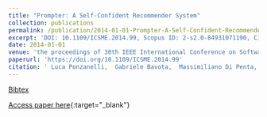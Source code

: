 ```yaml
---
title: "Prompter: A Self-Confident Recommender System"
collection: publications
permalink: /publication/2014-01-01-Prompter-A-Self-Confident-Recommender-System
excerpt: 'DOI: 10.1109/ICSME.2014.99, Scopus ID: 2-s2.0-84931071190, Cited by: 13'
date: 2014-01-01
venue: 'the proceedings of 30th IEEE International Conference on Software Maintenance and Evolution, Victoria, BC, Canada, September 29 - October 3, 2014'
paperurl: 'https://doi.org/10.1109/ICSME.2014.99'
citation: ' Luca Ponzanelli,  Gabriele Bavota,  Massimiliano Di Penta,  Rocco Oliveto,  Michele Lanza, &quot;Prompter: A Self-Confident Recommender System.&quot; the proceedings of 30th IEEE International Conference on Software Maintenance and Evolution, Victoria, BC, Canada, September 29 - October 3, 2014, 2014.'
---
```

[Bibtex](https://dblp.org/rec/bib/conf/icsm/PonzanelliBPOL14)

[Access paper here](https://doi.org/10.1109/ICSME.2014.99){:target="_blank"}
